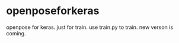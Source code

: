 # openposeforkeras
openpose for keras.
just for train.
use train.py to train.
new verson is coming.
